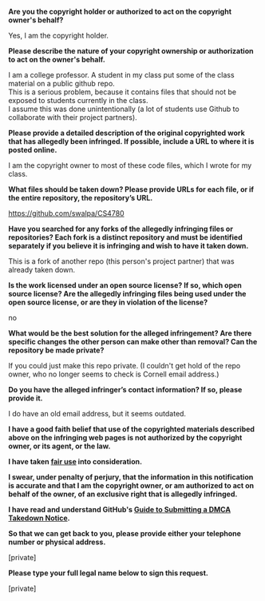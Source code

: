 **Are you the copyright holder or authorized to act on the copyright owner's behalf?**

Yes, I am the copyright holder.

**Please describe the nature of your copyright ownership or authorization to act on the owner's behalf.**

I am a college professor. A student in my class put some of the class material on a public github repo.  
This is a serious problem, because it contains files that should not be exposed to students currently in the class.  
I assume this was done unintentionally (a lot of students use Github to collaborate with their project partners).  

**Please provide a detailed description of the original copyrighted work that has allegedly been infringed. If possible, include a URL to where it is posted online.**

I am the copyright owner to most of these code files, which I wrote for my class.

**What files should be taken down? Please provide URLs for each file, or if the entire repository, the repository’s URL.**

https://github.com/swalpa/CS4780

**Have you searched for any forks of the allegedly infringing files or repositories? Each fork is a distinct repository and must be identified separately if you believe it is infringing and wish to have it taken down.**

This is a fork of another repo (this person's project partner) that was already taken down.

**Is the work licensed under an open source license? If so, which open source license? Are the allegedly infringing files being used under the open source license, or are they in violation of the license?**

no

**What would be the best solution for the alleged infringement? Are there specific changes the other person can make other than removal? Can the repository be made private?**

If you could just make this repo private. (I couldn't get hold of the repo owner, who no longer seems to check is Cornell email address.)

**Do you have the alleged infringer’s contact information? If so, please provide it.**

I do have an old email address, but it seems outdated.

**I have a good faith belief that use of the copyrighted materials described above on the infringing web pages is not authorized by the copyright owner, or its agent, or the law.**

**I have taken <a href="https://www.lumendatabase.org/topics/22">fair use</a> into consideration.**

**I swear, under penalty of perjury, that the information in this notification is accurate and that I am the copyright owner, or am authorized to act on behalf of the owner, of an exclusive right that is allegedly infringed.**

**I have read and understand GitHub's <a href="https://help.github.com/articles/guide-to-submitting-a-dmca-takedown-notice/">Guide to Submitting a DMCA Takedown Notice</a>.**

**So that we can get back to you, please provide either your telephone number or physical address.**

[private]  

**Please type your full legal name below to sign this request.**

[private]
